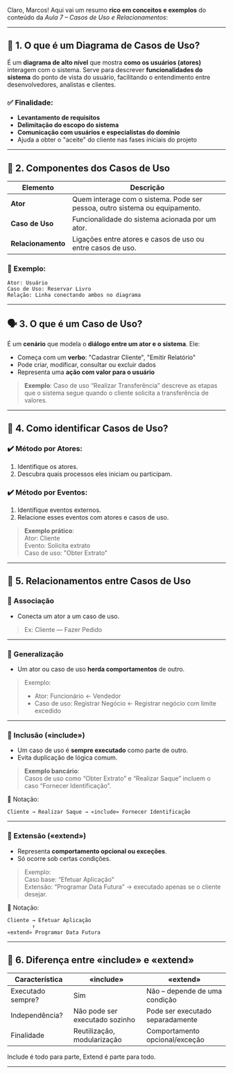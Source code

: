 Claro, Marcos! Aqui vai um resumo **rico em conceitos e exemplos** do conteúdo da *Aula 7 – Casos de Uso e Relacionamentos*:

---

## 📌 **1. O que é um Diagrama de Casos de Uso?**

É um **diagrama de alto nível** que mostra **como os usuários (atores)** interagem com o sistema. Serve para descrever **funcionalidades do sistema** do ponto de vista do usuário, facilitando o entendimento entre desenvolvedores, analistas e clientes.

### ✅ Finalidade:
- **Levantamento de requisitos**
- **Delimitação do escopo do sistema**
- **Comunicação com usuários e especialistas do domínio**
- Ajuda a obter o "aceite" do cliente nas fases iniciais do projeto

---

## 👤 **2. Componentes dos Casos de Uso**

| Elemento        | Descrição                                                                 |
|------------------|---------------------------------------------------------------------------|
| **Ator**         | Quem interage com o sistema. Pode ser pessoa, outro sistema ou equipamento. |
| **Caso de Uso**  | Funcionalidade do sistema acionada por um ator.                          |
| **Relacionamento** | Ligações entre atores e casos de uso ou entre casos de uso.             |

### 🧾 Exemplo:
```
Ator: Usuário
Caso de Uso: Reservar Livro
Relação: Linha conectando ambos no diagrama
```

---

## 🗣️ **3. O que é um Caso de Uso?**
É um **cenário** que modela o **diálogo entre um ator e o sistema**. Ele:
- Começa com um **verbo**: "Cadastrar Cliente", "Emitir Relatório"
- Pode criar, modificar, consultar ou excluir dados
- Representa uma **ação com valor para o usuário**

> **Exemplo**: Caso de uso “Realizar Transferência” descreve as etapas que o sistema segue quando o cliente solicita a transferência de valores.

---

## 🎯 **4. Como identificar Casos de Uso?**

### ✔️ Método por Atores:
1. Identifique os atores.
2. Descubra quais processos eles iniciam ou participam.

### ✔️ Método por Eventos:
1. Identifique eventos externos.
2. Relacione esses eventos com atores e casos de uso.

> **Exemplo prático**:  
> Ator: Cliente  
> Evento: Solicita extrato  
> Caso de uso: "Obter Extrato"

---

## 🔗 **5. Relacionamentos entre Casos de Uso**

### 🔸 Associação
- Conecta um ator a um caso de uso.

> Ex: Cliente — Fazer Pedido

---

### 🔸 Generalização
- Um ator ou caso de uso **herda comportamentos** de outro.

> Exemplo:  
> - Ator: Funcionário ← Vendedor  
> - Caso de uso: Registrar Negócio ← Registrar negócio com limite excedido

---

### 🔸 Inclusão (**«include»**)
- Um caso de uso é **sempre executado** como parte de outro.
- Evita duplicação de lógica comum.

> **Exemplo bancário**:  
> Casos de uso como “Obter Extrato” e “Realizar Saque” incluem o caso “Fornecer Identificação”.

📌 Notação:
```
Cliente → Realizar Saque → «include» Fornecer Identificação
```

---

### 🔸 Extensão (**«extend»**)
- Representa **comportamento opcional ou exceções**.
- Só ocorre sob certas condições.

> Exemplo:  
> Caso base: “Efetuar Aplicação”  
> Extensão: “Programar Data Futura” → executado apenas se o cliente desejar.

📌 Notação:
```
Cliente → Efetuar Aplicação
        ↑
«extend» Programar Data Futura
```

---

## 🧠 **6. Diferença entre «include» e «extend»**

| Característica             | «include»                        | «extend»                          |
|----------------------------|----------------------------------|-----------------------------------|
| Executado sempre?          | Sim                              | Não – depende de uma condição     |
| Independência?             | Não pode ser executado sozinho   | Pode ser executado separadamente  |
| Finalidade                 | Reutilização, modularização      | Comportamento opcional/exceção    |

Include é todo para parte, Extend é parte para todo.

---

